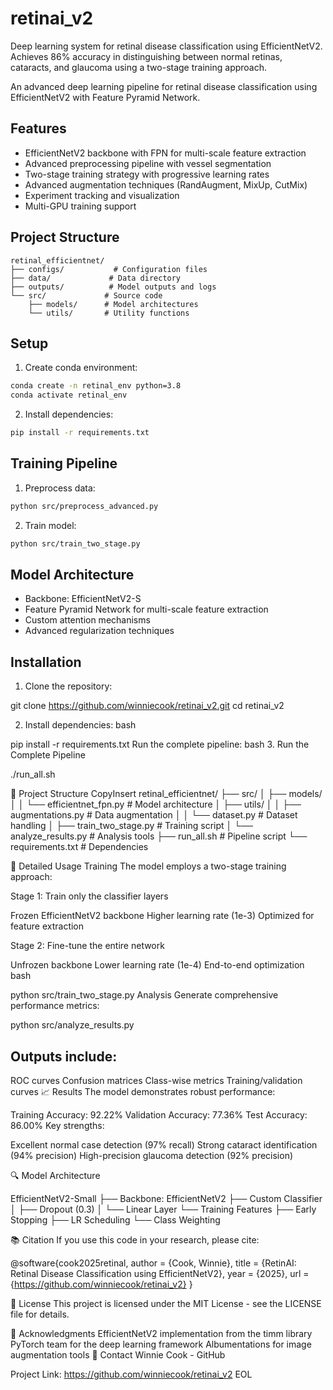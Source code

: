 # retinai_v2
Deep learning system for retinal disease classification using EfficientNetV2. Achieves 86% accuracy in distinguishing between normal retinas, cataracts, and glaucoma using a two-stage training approach.

An advanced deep learning pipeline for retinal disease classification using EfficientNetV2 with Feature Pyramid Network.

## Features

- EfficientNetV2 backbone with FPN for multi-scale feature extraction
- Advanced preprocessing pipeline with vessel segmentation
- Two-stage training strategy with progressive learning rates
- Advanced augmentation techniques (RandAugment, MixUp, CutMix)
- Experiment tracking and visualization
- Multi-GPU training support

## Project Structure

```
retinal_efficientnet/
├── configs/           # Configuration files
├── data/             # Data directory
├── outputs/          # Model outputs and logs
└── src/             # Source code
    ├── models/      # Model architectures
    └── utils/       # Utility functions
```

## Setup

1. Create conda environment:
```bash
conda create -n retinal_env python=3.8
conda activate retinal_env
```

2. Install dependencies:
```bash
pip install -r requirements.txt
```

## Training Pipeline

1. Preprocess data:
```bash
python src/preprocess_advanced.py
```

2. Train model:
```bash
python src/train_two_stage.py
```

## Model Architecture

- Backbone: EfficientNetV2-S
- Feature Pyramid Network for multi-scale feature extraction
- Custom attention mechanisms
- Advanced regularization techniques

## Installation
1. Clone the repository:


git clone https://github.com/winniecook/retinai_v2.git
cd retinai_v2

2. Install dependencies:
bash

pip install -r requirements.txt
Run the complete pipeline:
bash
3. Run the Complete Pipeline

./run_all.sh

📁 Project Structure
CopyInsert
retinal_efficientnet/
├── src/
│   ├── models/
│   │   └── efficientnet_fpn.py    # Model architecture
│   ├── utils/
│   │   ├── augmentations.py       # Data augmentation
│   │   └── dataset.py             # Dataset handling
│   ├── train_two_stage.py         # Training script
│   └── analyze_results.py         # Analysis tools
├── run_all.sh                     # Pipeline script
└── requirements.txt               # Dependencies

🔧 Detailed Usage
Training
The model employs a two-stage training approach:

Stage 1: Train only the classifier layers

Frozen EfficientNetV2 backbone
Higher learning rate (1e-3)
Optimized for feature extraction

Stage 2: Fine-tune the entire network

Unfrozen backbone
Lower learning rate (1e-4)
End-to-end optimization
bash

python src/train_two_stage.py
Analysis
Generate comprehensive performance metrics:

python src/analyze_results.py

## Outputs include:

ROC curves
Confusion matrices
Class-wise metrics
Training/validation curves
📈 Results
The model demonstrates robust performance:

Training Accuracy: 92.22%
Validation Accuracy: 77.36%
Test Accuracy: 86.00%
Key strengths:

Excellent normal case detection (97% recall)
Strong cataract identification (94% precision)
High-precision glaucoma detection (92% precision)

🔍 Model Architecture

EfficientNetV2-Small
├── Backbone: EfficientNetV2
├── Custom Classifier
│   ├── Dropout (0.3)
│   └── Linear Layer
└── Training Features
    ├── Early Stopping
    ├── LR Scheduling
    └── Class Weighting

📚 Citation
If you use this code in your research, please cite:


@software{cook2025retinal,
  author = {Cook, Winnie},
  title = {RetinAI: Retinal Disease Classification using EfficientNetV2},
  year = {2025},
  url = {https://github.com/winniecook/retinai_v2}
}

📄 License
This project is licensed under the MIT License - see the LICENSE file for details.

🙏 Acknowledgments
EfficientNetV2 implementation from the timm library
PyTorch team for the deep learning framework
Albumentations for image augmentation tools
📧 Contact
Winnie Cook - GitHub

Project Link: https://github.com/winniecook/retinai_v2 EOL

